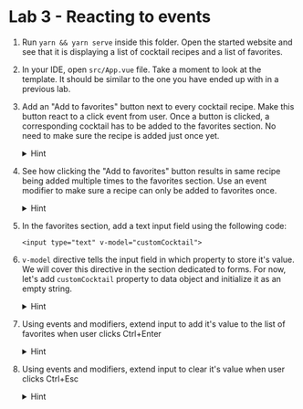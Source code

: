 # Lab 3 - Reacting to events

1. Run `yarn && yarn serve` inside this folder. Open the started website and see that it is displaying a list of cocktail recipes and a list of favorites.
1. In your IDE, open `src/App.vue` file. Take a moment to look at the template. It should be similar to the one you have ended up with in a previous lab.
1. Add an "Add to favorites" button next to every cocktail recipe. Make this button react to a click event from user. Once a button is clicked, a corresponding cocktail has to be added to the favorites section. No need to make sure the recipe is added just once yet.

    <details>
    <summary>Hint</summary>
    
    ```vue
     <template>
        ....
        <div v-for="cocktail in cocktails" class="cocktail">
            ....
            <button @click="addFavorite(cocktail.title)">Add to favorites</button>
        </div>  
        ....
    </template>
 
    <script>
      export default {
        methods: {
          addFavorite(title) {
            this.favorites.push(title);
          }
        },
        ....
    </script>
    ```
    </details>

1. See how clicking the "Add to favorites" button results in same recipe being added multiple times to the favorites section. Use an event modifier to make sure a recipe can only be added to favorites once.

    <details>
    <summary>Hint</summary>
    
    ```vue
    <button @click.once="addFavorite(cocktail.title)">Add to favorites</button>
    ```
    </details>

1. In the favorites section, add a text input field using the following code:

    ```vue
    <input type="text" v-model="customCocktail">
    ```

1. `v-model` directive tells the input field in which property to store it's value. We will cover this directive in the section dedicated to forms. For now, let's add `customCocktail` property to data object and initialize it as an empty string.

    <details>
    <summary>Hint</summary>
    
    ```vue
    <script>
      export default {
        data() {
          return {
             customCocktail: '',
             ....
          }
       }
    }
    ```
    </details>

1. Using events and modifiers, extend input to add it's value to the list of favorites when user clicks Ctrl+Enter

    <details>
    <summary>Hint</summary>
    
    ```vue
    <input type="text" v-model="customCocktail" @keyup.ctrl.enter="addFavorite(customCocktail)">
    ```
    </details>


 
1. Using events and modifiers, extend input to clear it's value when user clicks Ctrl+Esc 

    <details>
    <summary>Hint</summary>
    
    ```vue
    <input type="text" v-model="customCocktail" @keyup.ctrl.esc="customCocktail = ''" @keyup.ctrl.enter="addFavorite(customCocktail)">
    ```
    </details>
